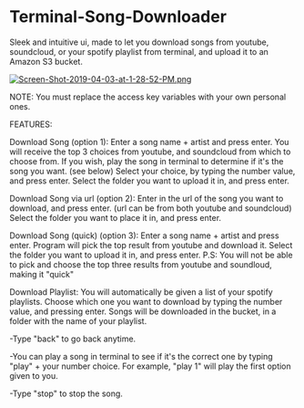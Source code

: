 # Terminal-Song-Downloader
Sleek and intuitive ui, made to let you download songs from youtube, soundcloud, or your spotify playlist from terminal, and upload it to an Amazon S3 bucket.

[![Screen-Shot-2019-04-03-at-1-28-52-PM.png](https://i.postimg.cc/sxRYGbh5/Screen-Shot-2019-04-03-at-1-28-52-PM.png)](https://postimg.cc/WFXFQWS4)



NOTE:
You must replace the access key variables with your own personal ones.

FEATURES:

Download Song (option 1): 
  Enter a song name + artist and press enter.
  You will receive the top 3 choices from youtube, and soundcloud from which to choose from.
  If you wish, play the song in terminal to determine if it's the song you want. (see below)
  Select your choice, by typing the number value, and press enter.
  Select the folder you want to upload it in, and press enter.

Download Song via url (option 2):
  Enter in the url of the song you want to download, and press enter. (url can be from both youtube and soundcloud)
  Select the folder you want to place it in, and press enter.

Download Song (quick) (option 3):
  Enter a song name + artist and press enter. Program will pick the top result from youtube and download it.
  Select the folder you want to upload it in, and press enter.
  P.S:
    You will not be able to pick and choose the top three results from youtube and soundloud, making it "quick"


Download Playlist:
  You will automatically be given a list of your spotify playlists. Choose which one you want to download by typing the number   value, and pressing enter.
  Songs will be downloaded in the bucket, in a folder with the name of your playlist.
  

-Type "back" to go back anytime.

-You can play a song in terminal to see if it's the correct one by typing "play" + your number choice. For example, "play 1" will play the first option given to you.

-Type "stop" to stop the song.



